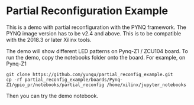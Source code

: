 # Partial Reconfiguration Example

This is a demo with partial reconfiguration with the PYNQ framework. 
The PYNQ image version has to be v2.4 and above.
This is to be compatible with the 2018.3 or later Xilinx tools.

The demo will show different LED patterns on Pynq-Z1 / ZCU104 board.
To run the demo, copy the notebooks folder onto the board. For example,
on Pynq-Z1

```
git clone https://github.com/yunqu/partial_reconfig_example.git
cp -rf partial_reconfig_example/boards/Pynq-Z1/gpio_pr/notebooks/partial_reconfig /home/xilinx/jupyter_notebooks
```

Then you can try the demo notebook.
